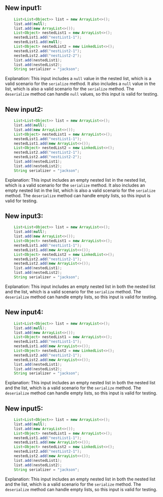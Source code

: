 ## New input1:
```java
    List<List<Object>> list = new ArrayList<>();
    list.add(null);
    list.add(new ArrayList<>());
    List<Object> nestedList1 = new ArrayList<>();
    nestedList1.add("nestList1-1");
    nestedList1.add(null);
    List<Object> nestedList2 = new LinkedList<>();
    nestedList2.add("nestList2-1");
    nestedList2.add("nestList2-2");
    list.add(nestedList1);
    list.add(nestedList2);
    String serializer = "jackson";
```
Explanation: This input includes a `null` value in the nested list, which is a valid scenario for the `serialize` method. It also includes a `null` value in the list, which is also a valid scenario for the `serialize` method. The `deserialize` method can handle `null` values, so this input is valid for testing.

## New input2:
```java
    List<List<Object>> list = new ArrayList<>();
    list.add(null);
    list.add(new ArrayList<>());
    List<Object> nestedList1 = new ArrayList<>();
    nestedList1.add("nestList1-1");
    nestedList1.add(new ArrayList<>());
    List<Object> nestedList2 = new LinkedList<>();
    nestedList2.add("nestList2-1");
    nestedList2.add("nestList2-2");
    list.add(nestedList1);
    list.add(nestedList2);
    String serializer = "jackson";
```
Explanation: This input includes an empty nested list in the nested list, which is a valid scenario for the `serialize` method. It also includes an empty nested list in the list, which is also a valid scenario for the `serialize` method. The `deserialize` method can handle empty lists, so this input is valid for testing.

## New input3:
```java
    List<List<Object>> list = new ArrayList<>();
    list.add(null);
    list.add(new ArrayList<>());
    List<Object> nestedList1 = new ArrayList<>();
    nestedList1.add("nestList1-1");
    nestedList1.add(new ArrayList<>());
    List<Object> nestedList2 = new LinkedList<>();
    nestedList2.add("nestList2-1");
    nestedList2.add(new ArrayList<>());
    list.add(nestedList1);
    list.add(nestedList2);
    String serializer = "jackson";
```
Explanation: This input includes an empty nested list in both the nested list and the list, which is a valid scenario for the `serialize` method. The `deserialize` method can handle empty lists, so this input is valid for testing.

## New input4:
```java
    List<List<Object>> list = new ArrayList<>();
    list.add(null);
    list.add(new ArrayList<>());
    List<Object> nestedList1 = new ArrayList<>();
    nestedList1.add("nestList1-1");
    nestedList1.add(new ArrayList<>());
    List<Object> nestedList2 = new LinkedList<>();
    nestedList2.add("nestList2-1");
    nestedList2.add(new ArrayList<>());
    list.add(nestedList1);
    list.add(nestedList2);
    String serializer = "jackson";
```
Explanation: This input includes an empty nested list in both the nested list and the list, which is a valid scenario for the `serialize` method. The `deserialize` method can handle empty lists, so this input is valid for testing.

## New input5:
```java
    List<List<Object>> list = new ArrayList<>();
    list.add(null);
    list.add(new ArrayList<>());
    List<Object> nestedList1 = new ArrayList<>();
    nestedList1.add("nestList1-1");
    nestedList1.add(new ArrayList<>());
    List<Object> nestedList2 = new LinkedList<>();
    nestedList2.add("nestList2-1");
    nestedList2.add(new ArrayList<>());
    list.add(nestedList1);
    list.add(nestedList2);
    String serializer = "jackson";
```
Explanation: This input includes an empty nested list in both the nested list and the list, which is a valid scenario for the `serialize` method. The `deserialize` method can handle empty lists, so this input is valid for testing.

